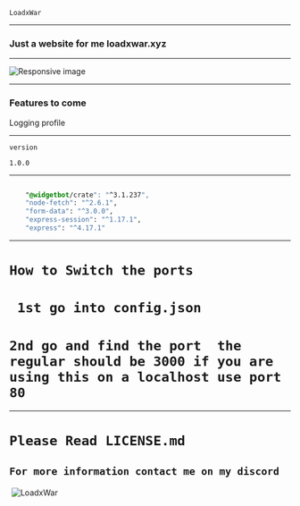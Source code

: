 `LoadxWar`

---

### Just a website for me loadxwar.xyz

---

  <img src="https://cdn.glitch.com/1f2b2e40-0969-49a8-9995-361a8695ef40%2Ff292bd3d-f194-4c64-861e-2fdbd54cb39a.image.png?v=1606353690008" class="img-fluid" alt="Responsive image">

---

### Features to come

Logging profile


---

`version`

`1.0.0`

---
```css

    "@widgetbot/crate": "^3.1.237",
    "node-fetch": "^2.6.1",
    "form-data": "^3.0.0",
    "express-session": "^1.17.1",
    "express": "^4.17.1"
```
---
# `How to Switch the ports`

# ` 1st go into config.json`

# `2nd go and find the port  the regular should be 3000 if you are using this on a localhost use port 80`


---
# `Please Read LICENSE.md `


`For more information contact me on my discord`
---
&nbsp;<img align="center" src="https://discord.c99.nl/widget/theme-3/742426370541617224.png" alt="LoadxWar" />
